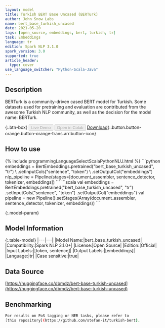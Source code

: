 ```yaml
---
layout: model
title: Turkish BERT Base Uncased (BERTurk)
author: John Snow Labs
name: bert_base_turkish_uncased
date: 2021-05-20
tags: [open_source, embeddings, bert, turkish, tr]
task: Embeddings
language: tr
edition: Spark NLP 3.1.0
spark_version: 3.0
supported: true
article_header:
  type: cover
use_language_switcher: "Python-Scala-Java"
---
```


## Description

BERTurk is a community-driven cased BERT model for Turkish. Some datasets used for pretraining and evaluation are contributed from the awesome Turkish NLP community, as well as the decision for the model name: BERTurk.

{:.btn-box}
<button class="button button-orange" disabled>Live Demo</button>
<button class="button button-orange" disabled>Open in Colab</button>
[Download](https://s3.amazonaws.com/auxdata.johnsnowlabs.com/public/models/bert_base_turkish_uncased_tr_3.1.0_2.4_1621510523359.zip){:.button.button-orange.button-orange-trans.arr.button-icon}

## How to use



<div class="tabs-box" markdown="1">
{% include programmingLanguageSelectScalaPythonNLU.html %}
```python
embeddings = BertEmbeddings.pretrained("bert_base_turkish_uncased", "tr") \
      .setInputCols("sentence", "token") \
      .setOutputCol("embeddings")
nlp_pipeline = Pipeline(stages=[document_assembler, sentence_detector, tokenizer, embeddings])
```
```scala
val embeddings = BertEmbeddings.pretrained("bert_base_turkish_uncased", "tr")
      .setInputCols("sentence", "token")
      .setOutputCol("embeddings")
val pipeline = new Pipeline().setStages(Array(document_assembler, sentence_detector, tokenizer, embeddings))
```
</div>

{:.model-param}
## Model Information

{:.table-model}
|---|---|
|Model Name:|bert_base_turkish_uncased|
|Compatibility:|Spark NLP 3.1.0+|
|License:|Open Source|
|Edition:|Official|
|Input Labels:|[token, sentence]|
|Output Labels:|[embeddings]|
|Language:|tr|
|Case sensitive:|true|

## Data Source

[https://huggingface.co/dbmdz/bert-base-turkish-uncased](https://huggingface.co/dbmdz/bert-base-turkish-uncased)

## Benchmarking

```bash
For results on PoS tagging or NER tasks, please refer to
[this repository](https://github.com/stefan-it/turkish-bert).

```